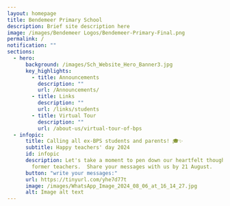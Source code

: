 ```yaml
---
layout: homepage
title: Bendemeer Primary School
description: Brief site description here
image: /images/Bendemeer Logos/Bendemeer-Primary-Final.png
permalink: /
notification: ""
sections:
  - hero:
      background: /images/Sch_Website_Hero_Banner3.jpg
      key_highlights:
        - title: Announcements
          description: ""
          url: /Announcements/
        - title: Links
          description: ""
          url: /links/students
        - title: Virtual Tour
          description: ""
          url: /about-us/virtual-tour-of-bps
  - infopic:
      title: Calling all ex-BPS students and parents! 🎓✨
      subtitle: Happy teachers' day 2024
      id: infopic
      description: Let's take a moment to pen down our heartfelt thoughts for our
        former teachers.  Share your messages with us by 21 August.
      button: "write your messages:"
      url: https://tinyurl.com/yhe7d77t
      image: /images/WhatsApp_Image_2024_08_06_at_16_14_27.jpg
      alt: Image alt text
---
```

